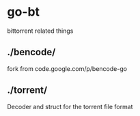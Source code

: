 # go-bt

bittorrent related things

## ./bencode/

fork from code.google.com/p/bencode-go

## ./torrent/

Decoder and struct for the torrent file format

